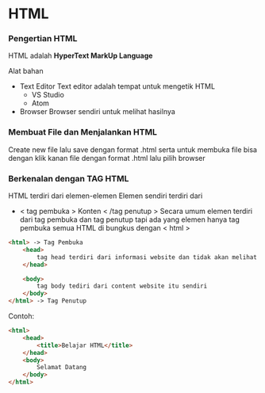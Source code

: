 # HTML

### Pengertian HTML
HTML adalah **HyperText MarkUp Language**

Alat bahan
- Text Editor
Text editor adalah tempat untuk mengetik HTML
    - VS Studio
    - Atom
- Browser
Browser sendiri untuk melihat hasilnya

### Membuat File dan Menjalankan HTML
Create new file lalu save dengan format .html serta untuk membuka file bisa dengan klik kanan file dengan format .html lalu pilih browser

### Berkenalan dengan TAG HTML
HTML terdiri dari elemen-elemen
Elemen sendiri terdiri dari
- < tag pembuka > Konten < /tag penutup >
Secara umum elemen terdiri dari tag pembuka dan tag penutup tapi ada yang elemen hanya tag pembuka semua HTML di bungkus dengan < html >
```html
<html> -> Tag Pembuka
    <head>
        tag head terdiri dari informasi website dan tidak akan melihat contennya
    </head>

    <body>
        tag body tediri dari content website itu sendiri
    </body>
</html> -> Tag Penutup
```

Contoh:
```html
<html>
    <head> 
        <title>Belajar HTML</title>
    </head>
    <body>
        Selamat Datang
    </body>
</html>
```
